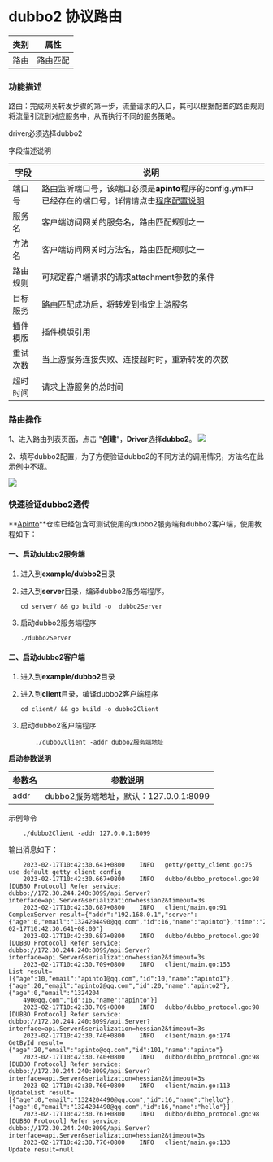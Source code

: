 
# dubbo2 协议路由


| 类别 | 属性     |
| ---- | -------- |
| 路由 | 路由匹配 |

### 功能描述

路由：完成网关转发步骤的第一步，流量请求的入口，其可以根据配置的路由规则将流量引流到对应服务中，从而执行不同的服务策略。

driver必须选择dubbo2

字段描述说明

| 字段        | 说明                                                                                                      |
|-----------|---------------------------------------------------------------------------------------------------------|
| 端口号       | 路由监听端口号，该端口必须是**apinto**程序的config.yml中已经存在的端口号，详情请点击[程序配置说明](/docs/apinto/quick/quick_course#程序配置说明) |
| 服务名       | 客户端访问网关的服务名，路由匹配规则之一                                                                                    |
| 方法名       | 客户端访问网关时方法名，路由匹配规则之一                                                                                    |
| 路由规则      | 可规定客户端请求的请求attachment参数的条件                                                                                   |
| 目标服务      | 路由匹配成功后，将转发到指定上游服务                                                                                      |
| 插件模版      | 插件模版引用                                                                                                  |
| 重试次数      | 当上游服务连接失败、连接超时时，重新转发的次数                                                                                 |
| 超时时间      | 请求上游服务的总时间                                                                                              |

### 路由操作
1、进入路由列表页面，点击 "**创建**"，**Driver**选择**dubbo2**。
![](http://data.eolinker.com/course/i1Leb7N9b979f6b3c3d81e98e1a478aa067df426a131aa8.png)

2、填写dubbo2配置，为了方便验证dubbo2的不同方法的调用情况，方法名在此示例中不填。

![](http://data.eolinker.com/course/dAu7yN6b5ea21afc31bcd880e7968a92e6271d0cb67d87b.png)

### 快速验证dubbo2透传
**[Apinto](https://github.com/eolinker/apinto)**仓库已经包含可测试使用的dubbo2服务端和dubbo2客户端，使用教程如下：


#### 一、启动dubbo2服务端
1. 进入到**example/dubbo2**目录

2. 进入到**server**目录，编译dubbo2服务端程序。

   ```shell
   cd server/ && go build -o  dubbo2Server
   ```
3. 启动dubbo2服务端程序
    ```shell
   ./dubbo2Server
   ```

#### 二、启动dubbo2客户端

1. 进入到**example/dubbo2**目录

2. 进入到**client**目录，编译dubbo2客户端程序

   ```shell
   cd client/ && go build -o dubbo2Client
   ```

3. 启动dubbo2客户端程序
    ```shell
        ./dubbo2Client -addr dubbo2服务端地址
    ```

**启动参数说明**

| 参数名     | 参数说明                          |
| ---------- |-------------------------------|
| addr       | dubbo2服务端地址，默认：127.0.0.1:8099 |

示例命令

```
    ./dubbo2Client -addr 127.0.0.1:8099
```

输出消息如下：

```
    2023-02-17T10:42:30.641+0800    INFO   getty/getty_client.go:75        use default getty client config
    2023-02-17T10:42:30.667+0800    INFO   dubbo/dubbo_protocol.go:98      [DUBBO Protocol] Refer service: dubbo://172.30.244.240:8099/api.Server?interface=api.Server&serialization=hessian2&timeout=3s
    2023-02-17T10:42:30.687+0800    INFO   client/main.go:91       ComplexServer result={"addr":"192.168.0.1","server":{"age":0,"email":"1324204490@qq.com","id":16,"name":"apinto"},"time":"2023-02-17T10:42:30.641+08:00"}
    2023-02-17T10:42:30.687+0800    INFO   dubbo/dubbo_protocol.go:98      [DUBBO Protocol] Refer service: dubbo://172.30.244.240:8099/api.Server?interface=api.Server&serialization=hessian2&timeout=3s
    2023-02-17T10:42:30.709+0800    INFO   client/main.go:153      List result=[{"age":10,"email":"apinto1@qq.com","id":10,"name":"apinto1"},{"age":20,"email":"apinto2@qq.com","id":20,"name":"apinto2"},{"age":0,"email":"1324204
    490@qq.com","id":16,"name":"apinto"}]
    2023-02-17T10:42:30.709+0800    INFO   dubbo/dubbo_protocol.go:98      [DUBBO Protocol] Refer service: dubbo://172.30.244.240:8099/api.Server?interface=api.Server&serialization=hessian2&timeout=3s
    2023-02-17T10:42:30.740+0800    INFO   client/main.go:174      GetById result={"age":20,"email":"apinto@qq.com","id":101,"name":"apinto"}
    2023-02-17T10:42:30.740+0800    INFO   dubbo/dubbo_protocol.go:98      [DUBBO Protocol] Refer service: dubbo://172.30.244.240:8099/api.Server?interface=api.Server&serialization=hessian2&timeout=3s
    2023-02-17T10:42:30.760+0800    INFO   client/main.go:113      UpdateList result=[{"age":0,"email":"1324204490@qq.com","id":16,"name":"hello"},{"age":0,"email":"1324204490@qq.com","id":16,"name":"hello"}]
    2023-02-17T10:42:30.761+0800    INFO   dubbo/dubbo_protocol.go:98      [DUBBO Protocol] Refer service: dubbo://172.30.244.240:8099/api.Server?interface=api.Server&serialization=hessian2&timeout=3s
    2023-02-17T10:42:30.776+0800    INFO   client/main.go:133      Update result=null
```
